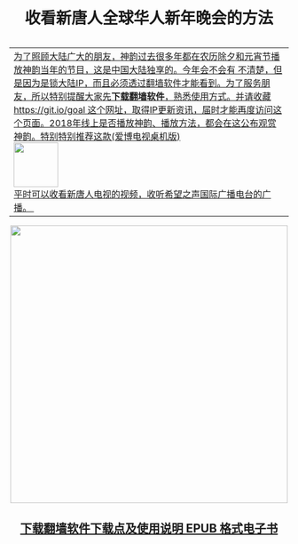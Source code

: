 <td>
  <div align="center"><h1>收看新唐人全球华人新年晚会的方法</h1>
		<a href="http://fang.lemna.men/"><img src="  " width="800" hight="25"> </td></div>  
	


<table >

<tr><td>为了照顾大陆广大的朋友，神韵过去很多年都在农历除夕和元宵节播放神韵当年的节目，这是中国大陆独享的。今年会不会有 不清楚，但是因为是锁大陆IP，而且必须透过翻墙软件才能看到。为了服务朋友，所以特别提醒大家先<b>下载翻墙软件</b>，熟悉使用方式。并请收藏 https://git.io/goal 这个网址，取得IP更新资讯，届时才能再度访问这个页面。2018年线上是否播放神韵、播放方法，都会在这公布观赏神韵。特别特别推荐这款(爱博电视桌机版)<div a href="https://github.com/j168/j688/blob/master/fq/Green_iPPOTV.exe"><img src="https://github.com/j168/j688/blob/master/menu/ip.jpg" width="80"> </div>   平时可以收看新唐人电视的视频，收听希望之声国际广播电台的广播。 </tr></td>
		
</table>
	



<div align="center"<a href="http://fang.lemna.men/"><img src="https://github.com/j168/j688/blob/master/menu/fang.jpg" width="500" hight="25"> </td> </div>


[<div align="center"><h2>下载翻墙软件下载点及使用说明 EPUB 格式电子书</h2></div>](https://github.com/j168/j688/blob/master/ebook/epub/fangqian%20(2).epub?raw=true)
